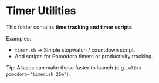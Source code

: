# Timer Utilities

This folder contains **time tracking and timer scripts**.

Examples:  
- `timer.sh` → Simple stopwatch / countdown script.  
- Add scripts for Pomodoro timers or productivity tracking.

Tip: Aliases can make these faster to launch (e.g., `alias pomodoro="timer.sh 25m"`).
